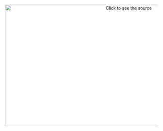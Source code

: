 <div align="center">
	<br>
	<a href="https://github.com/cloudymax/markdown_templates/blob/main/test/test.svg">
		<img src="header.svg" width="800" height="400" alt="Click to see the source">
	</a>
	<br>
</div>
